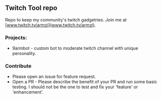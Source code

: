 ## Twitch Tool repo

Repo to keep my community's twitch gadgetries. Join me at [www.twitch.tv/armzi](www.twitch.tv/armzi).

### Projects:
- 9armbot - custom bot to moderate twitch channel with unique personality.

### Contribute ###
- Please open an issue for feature request.
- Open a PR - Please describe the benefit of your PR and run some basic testing. I should not be the one to test and fix your 'feature' or 'enhancement'.
